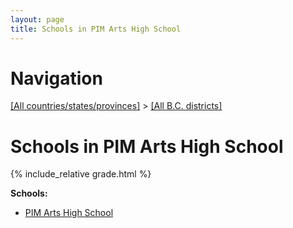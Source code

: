 ```yaml
---
layout: page
title: Schools in PIM Arts High School
---
```

# Navigation

[[All countries/states/provinces]](../..) > [[All B.C. districts]](..)

# Schools in PIM Arts High School

{% include_relative grade.html %}

**Schools:**

- [PIM Arts High School](PIM_Arts_High_School.md)
